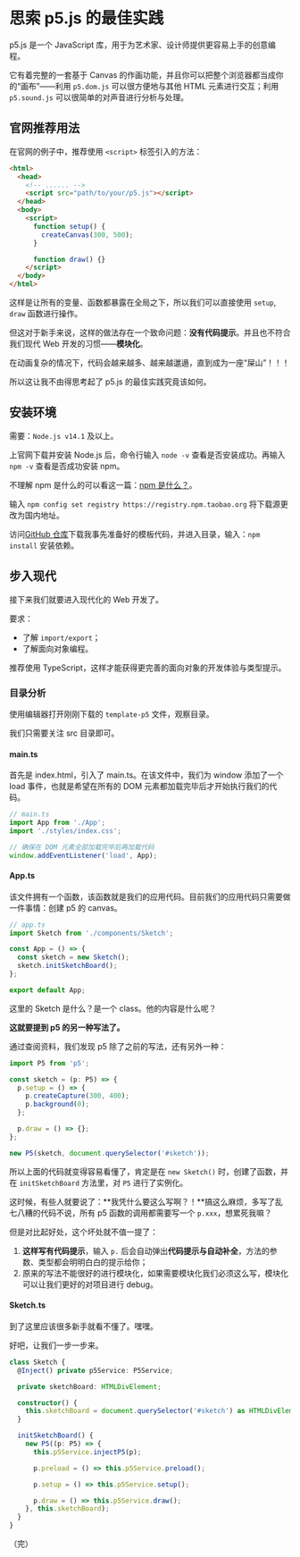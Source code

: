 # 思索 p5.js 的最佳实践

<!-- TODO: 本文写于 2020 年 12 月 -->

p5.js 是一个 JavaScript 库，用于为艺术家、设计师提供更容易上手的创意编程。

它有着完整的一套基于 Canvas 的作画功能，并且你可以把整个浏览器都当成你的“画布”——利用 `p5.dom.js` 可以很方便地与其他 HTML 元素进行交互；利用 `p5.sound.js` 可以很简单的对声音进行分析与处理。

## 官网推荐用法

在官网的例子中，推荐使用 `<script>` 标签引入的方法：

```html
<html>
  <head>
    <!-- ...... -->
    <script src="path/to/your/p5.js"></script>
  </head>
  <body>
    <script>
      function setup() {
        createCanvas(300, 500);
      }

      function draw() {}
    </script>
  </body>
</html>
```

这样是让所有的变量、函数都暴露在全局之下，所以我们可以直接使用 `setup`, `draw` 函数进行操作。

但这对于新手来说，这样的做法存在一个致命问题：**没有代码提示**。并且也不符合我们现代 Web 开发的习惯——**模块化**。

在动画复杂的情况下，代码会越来越多、越来越邋遢，直到成为一座“屎山”！！！

所以这让我不由得思考起了 p5.js 的最佳实践究竟该如何。

## 安装环境

需要：`Node.js v14.1` 及以上。

上官网下载并安装 Node.js 后，命令行输入 `node -v` 查看是否安装成功。再输入 `npm -v` 查看是否成功安装 npm。

不理解 npm 是什么的可以看这一篇：[npm 是什么？](https://www.cnblogs.com/xhyccc/p/13260541.html)。

输入 `npm config set registry https://registry.npm.taobao.org` 将下载源更改为国内地址。

访问[GitHub 仓库](https://github.com/AerospaceXu/template-p5)下载我事先准备好的模板代码，并进入目录，输入：`npm install` 安装依赖。

## 步入现代

接下来我们就要进入现代化的 Web 开发了。

要求：

- 了解 `import/export`；
- 了解面向对象编程。

推荐使用 TypeScript，这样才能获得更完善的面向对象的开发体验与类型提示。

### 目录分析

使用编辑器打开刚刚下载的 `template-p5` 文件，观察目录。

我们只需要关注 src 目录即可。

#### main.ts

首先是 index.html，引入了 main.ts。在该文件中，我们为 window 添加了一个 load 事件，也就是希望在所有的 DOM 元素都加载完毕后才开始执行我们的代码。

```ts
// main.ts
import App from './App';
import './styles/index.css';

// 确保在 DOM 元素全部加载完毕后再加载代码
window.addEventListener('load', App);
```

#### App.ts

该文件拥有一个函数，该函数就是我们的应用代码。目前我们的应用代码只需要做一件事情：创建 p5 的 canvas。

```ts
// app.ts
import Sketch from './components/Sketch';

const App = () => {
  const sketch = new Sketch();
  sketch.initSketchBoard();
};

export default App;
```

这里的 Sketch 是什么？是一个 class。他的内容是什么呢？

**这就要提到 p5 的另一种写法了。**

通过查阅资料，我们发现 p5 除了之前的写法，还有另外一种：

```ts
import P5 from 'p5';

const sketch = (p: P5) => {
  p.setup = () => {
    p.createCapture(300, 400);
    p.background(0);
  };

  p.draw = () => {};
};

new P5(sketch, document.querySelector('#sketch'));
```

所以上面的代码就变得容易看懂了，肯定是在 `new Sketch()` 时，创建了函数，并在 `initSketchBoard` 方法里，对 `P5` 进行了实例化。

这时候，有些人就要说了：**我凭什么要这么写啊？！**搞这么麻烦，多写了乱七八糟的代码不说，所有 p5 函数的调用都需要写一个 `p.xxx`，想累死我嘛？

但是对比起好处，这个坏处就不值一提了：

1. **这样写有代码提示**，输入 `p.` 后会自动弹出**代码提示与自动补全**，方法的参数、类型都会明明白白的提示给你；
2. 原来的写法不能很好的进行模块化，如果需要模块化我们必须这么写，模块化可以让我们更好的对项目进行 debug。

#### Sketch.ts

到了这里应该很多新手就看不懂了。嘿嘿。

好吧，让我们一步一步来。

```ts
class Sketch {
  @Inject() private p5Service: P5Service;

  private sketchBoard: HTMLDivElement;

  constructor() {
    this.sketchBoard = document.querySelector('#sketch') as HTMLDivElement;
  }

  initSketchBoard() {
    new P5((p: P5) => {
      this.p5Service.injectP5(p);

      p.preload = () => this.p5Service.preload();

      p.setup = () => this.p5Service.setup();

      p.draw = () => this.p5Service.draw();
    }, this.sketchBoard);
  }
}
```

（完）
